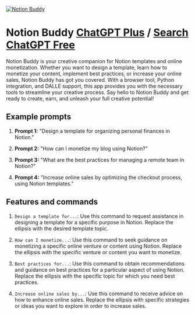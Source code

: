 
[![Notion Buddy](https://files.oaiusercontent.com/file-NZwTaTv1j1seOht11DNYwJSe?se=2123-10-17T01%3A33%3A54Z&sp=r&sv=2021-08-06&sr=b&rscc=max-age%3D31536000%2C%20immutable&rscd=attachment%3B%20filename%3D3472b3aa-c1dc-4ab6-9954-42c924b2e1b2.png&sig=Ek1bB5SSWNjzycgmvhF/Gz9ptDfNcUTBEYdUeS5FHmk%3D)](https://chat.openai.com/g/g-iIB8oip3c-notion-buddy)

# Notion Buddy [ChatGPT Plus](https://chat.openai.com/g/g-iIB8oip3c-notion-buddy) / [Search ChatGPT Free](https://gptcall.net/index.html#/?search=Notion%20Buddy)

Notion Buddy is your creative companion for Notion templates and online monetization. Whether you want to design a template, learn how to monetize your content, implement best practices, or increase your online sales, Notion Buddy has got you covered. With a browser tool, Python integration, and DALLE support, this app provides you with the necessary tools to streamline your creative process. Say hello to Notion Buddy and get ready to create, earn, and unleash your full creative potential!

## Example prompts

1. **Prompt 1:** "Design a template for organizing personal finances in Notion."

2. **Prompt 2:** "How can I monetize my blog using Notion?"

3. **Prompt 3:** "What are the best practices for managing a remote team in Notion?"

4. **Prompt 4:** "Increase online sales by optimizing the checkout process, using Notion templates."

## Features and commands

1. `Design a template for...`: Use this command to request assistance in designing a template for a specific purpose in Notion. Replace the ellipsis with the desired template topic.

2. `How can I monetize...`: Use this command to seek guidance on monetizing a specific online venture or content using Notion. Replace the ellipsis with the specific venture or content you want to monetize.

3. `Best practices for...`: Use this command to obtain recommendations and guidance on best practices for a particular aspect of using Notion. Replace the ellipsis with the specific topic for which you need best practices.

4. `Increase online sales by...`: Use this command to receive advice on how to enhance online sales. Replace the ellipsis with specific strategies or ideas you want to explore in order to increase sales.


